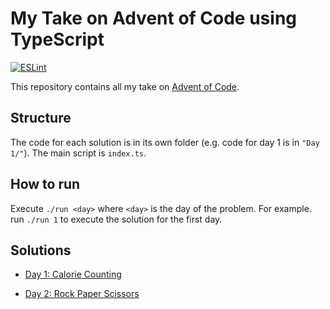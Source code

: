 # My Take on Advent of Code using TypeScript

[![ESLint](https://github.com/nanashi-1/advent-of-code/actions/workflows/eslint.yml/badge.svg?branch=master&event=push)](https://github.com/nanashi-1/advent-of-code/actions/workflows/eslint.yml)

This repository contains all my take on [Advent of Code](https://adventofcode.com/).

## Structure

The code for each solution is in its own folder (e.g. code for day 1 is in `"Day 1/"`). The main script is `index.ts`.

## How to run

Execute `./run <day>` where `<day>` is the day of the problem. For example. run `./run 1` to execute the solution for the first day.

## Solutions

-   [Day 1: Calorie Counting](/Day%201/README.md)

-   [Day 2: Rock Paper Scissors](Day%202/README.md)